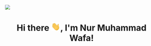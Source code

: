 <img src="https://media.giphy.com/media/iY8CRBdQXODJSCERIr/giphy.gif" width="30px">&nbsp;
<h1 align="center">Hi there <img src="https://raw.githubusercontent.com/ABSphreak/ABSphreak/master/gifs/Hi.gif" width="30px">, I'm Nur Muhammad Wafa!</h1>
